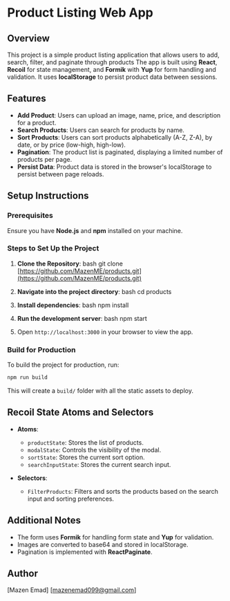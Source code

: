 
# Product Listing Web App

## Overview

This project is a simple product listing application that allows users to add, search, filter, and paginate through products
The app is built using **React**, **Recoil** for state management, and **Formik** with **Yup** for form handling and validation.
It uses **localStorage** to persist product data between sessions.

## Features

- **Add Product**: Users can upload an image, name, price, and description for a product.
- **Search Products**: Users can search for products by name.
- **Sort Products**: Users can sort products alphabetically (A-Z, Z-A), by date, or by price (low-high, high-low).
- **Pagination**: The product list is paginated, displaying a limited number of products per page.
- **Persist Data**: Product data is stored in the browser's localStorage to persist between page reloads.

## Setup Instructions

### Prerequisites

Ensure you have **Node.js** and **npm** installed on your machine.

### Steps to Set Up the Project

1. **Clone the Repository**:
   bash
    git clone [https://github.com/MazenME/products.git](https://github.com/MazenME/products.git)

2. **Navigate into the project directory**:
  bash
    cd products

3. **Install dependencies**:
  bash
    npm install

4. **Run the development server**:
  bash
    npm start

5. Open `http://localhost:3000` in your browser to view the app.

### Build for Production

To build the project for production, run:

```bash
npm run build
```

This will create a `build/` folder with all the static assets to deploy.

## Recoil State Atoms and Selectors

- **Atoms**:
  - `productState`: Stores the list of products.
  - `modalState`: Controls the visibility of the modal.
  - `sortState`: Stores the current sort option.
  - `searchInputState`: Stores the current search input.

- **Selectors**:
  - `FilterProducts`: Filters and sorts the products based on the search input and sorting preferences.

## Additional Notes

- The form uses **Formik** for handling form state and **Yup** for validation.
- Images are converted to base64 and stored in localStorage.
- Pagination is implemented with **ReactPaginate**.

## Author

[Mazen Emad]
[mazenemad099@gmail.com]
